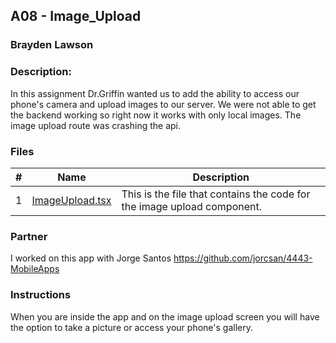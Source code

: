 ## A08 - Image_Upload
### Brayden Lawson
### Description:

In this assignment Dr.Griffin wanted us to add the ability to access our phone's camera and upload images to our server. We were not able to get the backend working so right now it works with only local images. The image upload route was crashing the api. 

### Files

|   #   | Name     | Description                      |
| :---: | -------- | -------------------------------- |
|   1   | [ImageUpload.tsx](https://github.com/jorcsan/4443-MobileApps/blob/main/Assignments/MobileApp/FoodOrdering/components/ImageUpload.tsx) | This is the file that contains the code for the image upload component.  |


### Partner
I worked on this app with Jorge Santos https://github.com/jorcsan/4443-MobileApps


### Instructions

When you are inside the app and on the image upload screen you will have the option to take a picture or access your phone's gallery. 









